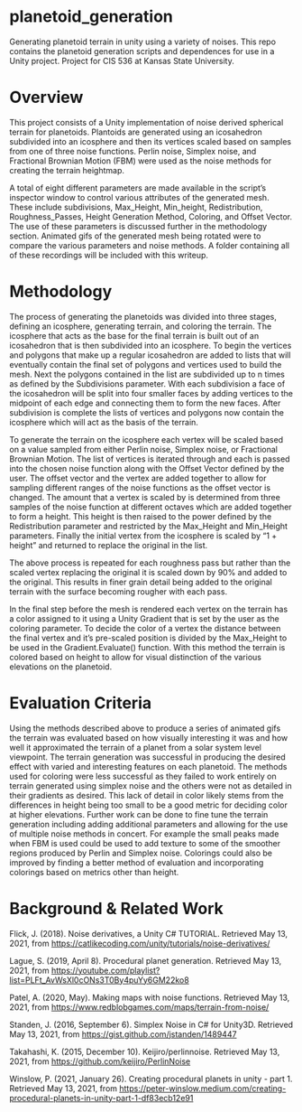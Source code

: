 # planetoid_generation
Generating planetoid terrain in unity using a variety of noises.  This repo contains the 
planetoid generation scripts and dependences for use in a Unity project. Project for CIS 536 
at Kansas State University. 

# Overview
This project consists of a Unity implementation of noise derived spherical terrain for planetoids.
Plantoids are generated using an icosahedron subdivided into an icosphere and then its vertices
scaled based on samples from one of three noise functions. Perlin noise, Simplex noise, and
Fractional Brownian Motion (FBM) were used as the noise methods for creating the terrain
heightmap.

A total of eight different parameters are made available in the script’s inspector window to
control various attributes of the generated mesh. These include subdivisions, Max_Height,
Min_height, Redistribution, Roughness_Passes, Height Generation Method, Coloring, and
Offset Vector. The use of these parameters is discussed further in the methodology section.
Animated gifs of the generated mesh being rotated were to compare the various parameters
and noise methods. A folder containing all of these recordings will be included with this writeup.

# Methodology
The process of generating the planetoids was divided into three stages, defining an icosphere,
generating terrain, and coloring the terrain. The icosphere that acts as the base for the final
terrain is built out of an icosahedron that is then subdivided into an icosphere. To begin the
vertices and polygons that make up a regular icosahedron are added to lists that will eventually
contain the final set of polygons and vertices used to build the mesh. Next the polygons
contained in the list are subdivided up to n times as defined by the Subdivisions parameter. With
each subdivision a face of the icosahedron will be split into four smaller faces by adding vertices
to the midpoint of each edge and connecting them to form the new faces. After subdivision is
complete the lists of vertices and polygons now contain the icosphere which will act as the basis
of the terrain.

To generate the terrain on the icosphere each vertex will be scaled based on a value sampled
from either Perlin noise, Simplex noise, or Fractional Brownian Motion. The list of vertices is
iterated through and each is passed into the chosen noise function along with the Offset Vector
defined by the user. The offset vector and the vertex are added together to allow for sampling
different ranges of the noise functions as the offset vector is changed.
The amount that a vertex is scaled by is determined from three samples of the noise function at
different octaves which are added together to form a height. This height is then raised to the
power defined by the Redistribution parameter and restricted by the Max_Height and
Min_Height parameters. Finally the initial vertex from the icosphere is scaled by “1 + height” and
returned to replace the original in the list.

The above process is repeated for each roughness pass but rather than the scaled vertex
replacing the original it is scaled down by 90% and added to the original. This results in finer
grain detail being added to the original terrain with the surface becoming rougher with each
pass.

In the final step before the mesh is rendered each vertex on the terrain has a color assigned to it
using a Unity Gradient that is set by the user as the coloring parameter. To decide the color of a
vertex the distance between the final vertex and it’s pre-scaled position is divided by the
Max_Height to be used in the Gradient.Evaluate() function. With this method the terrain is
colored based on height to allow for visual distinction of the various elevations on the planetoid.

# Evaluation Criteria
Using the methods described above to produce a series of animated gifs the terrain was
evaluated based on how visually interesting it was and how well it approximated the terrain of a
planet from a solar system level viewpoint. The terrain generation was successful in producing
the desired effect with varied and interesting features on each planetoid. The methods used for
coloring were less successful as they failed to work entirely on terrain generated using simplex
noise and the others were not as detailed in their gradients as desired. This lack of detail in
color likely stems from the differences in height being too small to be a good metric for deciding
color at higher elevations.
Further work can be done to fine tune the terrain generation including adding additional
parameters and allowing for the use of multiple noise methods in concert. For example the small
peaks made when FBM is used could be used to add texture to some of the smoother regions
produced by Perlin and Simplex noise. Colorings could also be improved by finding a better
method of evaluation and incorporating colorings based on metrics other than height.

# Background & Related Work
Flick, J. (2018). Noise derivatives, a Unity C# TUTORIAL. Retrieved May 13, 2021, from
https://catlikecoding.com/unity/tutorials/noise-derivatives/

Lague, S. (2019, April 8). Procedural planet generation. Retrieved May 13, 2021, from
https://youtube.com/playlist?list=PLFt_AvWsXl0cONs3T0By4puYy6GM22ko8

Patel, A. (2020, May). Making maps with noise functions. Retrieved May 13, 2021, from
https://www.redblobgames.com/maps/terrain-from-noise/

Standen, J. (2016, September 6). Simplex Noise in C# for Unity3D. Retrieved May 13,
2021, from https://gist.github.com/jstanden/1489447

Takahashi, K. (2015, December 10). Keijiro/perlinnoise. Retrieved May 13, 2021, from
https://github.com/keijiro/PerlinNoise

Winslow, P. (2021, January 26). Creating procedural planets in unity - part 1. Retrieved
May 13, 2021, from
https://peter-winslow.medium.com/creating-procedural-planets-in-unity-part-1-df83ecb12e91
